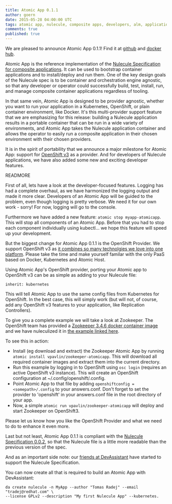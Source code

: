 ```yaml
---
title: Atomic App 0.1.1
author: goern
date: 2015-05-28 04:00:00 UTC
tags: atomic app, nulecule, composite apps, developers, alm, application lifecycle
comments: true
published: true
---
```


We are pleased to announce Atomic App 0.1.1! Find it at [github](https://github.com/projectatomic/atomicapp/releases) and [docker hub](https://registry.hub.docker.com/u/projectatomic/atomicapp/). 

Atomic App is the reference implementation of the [Nulecule Specification for composite applications](https://github.com/projectatomic/nulecule/). It can be used to bootstrap container applications and to install/deploy and run them. One of the key design goals of the Nulecule spec is to be container and orchestration engine agnostic, so that any developer or operator could successfully build, test, install, run, and manage composite container applications regardless of tooling. 

In that same vein, Atomic App is designed to be provider agnostic, whether you want to run your application in a Kubernetes, OpenShift, or plain container environment, like Docker. It's this multi-provider support feature that we are emphasizing for this release: building a Nulecule application results in a portable container that can be run in a wide variety of environments, and Atomic App takes the Nulecule application container and allows the operator to easily run a composite application in their chosen environment with their chosen providers. 

It is in the spirit of portability that we announce a major milestone for Atomic App: support for [OpenShift v3](https://github.com/openshift/origin) as a provider. And for developers of Nulecule applications, we have also added some new and exciting developer features.

READMORE

First of all, lets have a look at the developer-focused features. Logging has had a complete overhaul, as we have harmonized the logging output and made it more clear. Developers of an Atomic App will be guided to the problem, even though logging is pretty verbose. We need it for our own work - sorry! For now, logging will go to the console.

Furthermore we have added a new feature: `atomic stop myapp-atomicapp`. This will stop all components of an Atomic App. Before that you had to stop each component individually using kubectl... we hope this feature will speed up your development.

But the biggest change for Atomic App 0.1.1 is the OpenShift Provider. We support OpenShift v3 as [it combines so many technolgies we love into one platform](https://blog.openshift.com/openshift-v3-platform-combines-docker-kubernetes-atomic-and-more/). Please take the time and make yourself familar with the only PaaS based on Docker, Kubernetes and Atomic Host.

Using Atomic App's OpenShift provider, porting your Atomic app to OpenShift v3 can be as simple as adding to your Nulecule file:

`inherit: kubernetes`

This will tell Atomic App to use the same config files from Kubernetes for OpenShift. In the best case, this will simply work (but will not, of course, add any OpenShift v3 features to your application, like Replication Controllers). 

To give you a complete example we will take a look at Zookeeper. The OpenShift team has provided a [Zookeeper 3.4.6 docker container image](https://registry.hub.docker.com/u/openshift/zookeeper-346-fedora20/) and we have nuleculized it in [the example linked here](https://github.com/vpavlin/nulecule/blob/zookeeper/examples/zookeeper/Nulecule). 

To see this in action:

* Install (eg download and extract) the Zookeeper Atomic App by running `atomic install vpavlin/zookeeper-atomicapp`. This will download all required container images and extract them into the current directory.
* Run this example by logging in to OpenShift using `osc login` (requires an active OpenShift v3 instance). This will create an OpenShift configuration at ~/.config/openshift/.config. 
* Point Atomic App to that file by adding `openshiftconfig = <somepath>/.config` to your answers.conf. Don't forget to set the provider to 'openshift' in your answers.conf file in the root directory of your app. 
* Now, a simple `atomic run vpavlin/zookeeper-atomicapp` will deploy and start Zookeeper on OpenShift3.

Please let us know how you like the OpenShift Provider and what we need to do to enhance it even more.

Last but not least, Atomic App 0.1.1 is compliant with the [Nulecule Specification 0.0.2](https://github.com/projectatomic/nulecule/), so that the Nulecule file is a little more readable than the previous version of the spec.

And as an important side note: our [friends at DevAssistant](https://github.com/tradej/dap-nulecule) have started to support the Nulecule Specification. 

You can now create all that is required to build an Atomic App with DevAssistant: 

```
da create nulecule -n MyApp --author "Tomas Radej" --email "tradej@redhat.com" \
--license GPLv2 --description "My first Nulecule App" --kubernetes.
```
